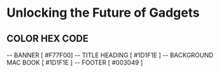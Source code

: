 # Unlocking the Future of Gadgets

## COLOR HEX CODE

-- BANNER [ #F77F00]
-- TITLE HEADING [ #1D1F1E ]
-- BACKGROUND MAC BOOK [ #1D1F1E ]
-- FOOTER [ #003049 ]
